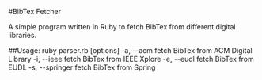 #BibTex Fetcher

A simple program written in Ruby to fetch BibTex from different digital libraries.

##Usage: 
  ruby parser.rb [options]
    -a, --acm                        fetch BibTex from ACM Digital Library
    -i, --ieee                       fetch BibTex from IEEE Xplore
    -e, --eudl                       fetch BibTex from EUDL
    -s, --springer                   fetch BibTex from Spring
